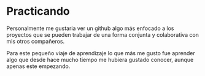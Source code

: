 # Practicando


Personalmente me gustaria ver un github algo más enfocado a los proyectos que se pueden
trabajar de una forma conjunta y colaborativa con mis otros compañeros.

Para este pequeño viaje de aprendizaje lo que más me gusto fue aprender algo que desde hace
mucho tiempo me hubiera gustado conocer, aunque apenas este empezando.
